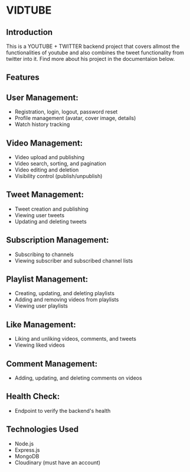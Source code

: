 # VIDTUBE
## Introduction
This is a YOUTUBE + TWITTER backend project that covers allmost the functionalities of youtube and also combines the tweet functionality from twitter into it. Find more about his project in the documentaion below.
## Features
## User Management:
+ Registration, login, logout, password reset
+ Profile management (avatar, cover image, details)
+ Watch history tracking
## Video Management:
+ Video upload and publishing
+ Video search, sorting, and pagination
+ Video editing and deletion
+ Visibility control (publish/unpublish)
## Tweet Management:
+ Tweet creation and publishing
+ Viewing user tweets
+ Updating and deleting tweets
## Subscription Management:
+ Subscribing to channels
+ Viewing subscriber and subscribed channel lists
## Playlist Management:
+ Creating, updating, and deleting playlists
+ Adding and removing videos from playlists
+ Viewing user playlists
## Like Management:
+ Liking and unliking videos, comments, and tweets
+ Viewing liked videos
## Comment Management:
+ Adding, updating, and deleting comments on videos
## Health Check:
+ Endpoint to verify the backend's health
## Technologies Used
+ Node.js
+ Express.js
+ MongoDB
+ Cloudinary (must have an account)
